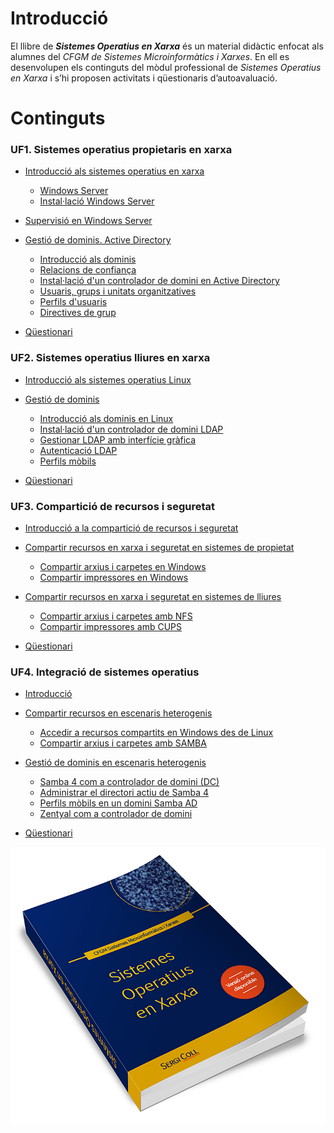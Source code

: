 # Introducció

El llibre de _**Sistemes Operatius en Xarxa**_ és un material didàctic enfocat als alumnes del _CFGM de Sistemes Microinformàtics i Xarxes_. En ell es desenvolupen els continguts del mòdul professional de _Sistemes Operatius en Xarxa_ i s’hi proposen activitats i qüestionaris d’autoavaluació.

<!---


Aquest llibre és un material viu que evoluciona dia a dia i pot trobar-se la última versió a  [https://www.gitbook.com/book/seicoll/sox](https://www.gitbook.com/book/seicoll/sox).

El llibre no hauria estat possible sense el meus alumnes que m’han anat comunicant, al llarg del curs, les errades que anaven trobant i els paràgrafs que no havien quedar redactats de forma clara. I així, el llibre ha anat millorant dia a dia.

I per suposat, també agrair a la meva dona i els meus fills que m’han recolzat i m’han permès obtenir el temps necessari per dedicar a aquest projecte.

-->

# Continguts

### UF1. Sistemes operatius propietaris en xarxa

* [Introducció als sistemes operatius en xarxa](UF1/uf1-introduccio.md)
  * [Windows Server](UF1/uf1-windowsserver.md)
  * [Instal·lació Windows Server](UF1/uf1-instalacio-windowsserver.md)
* [Supervisió en Windows Server](UF1/uf1-supervisio.md)
* [Gestió de dominis. Active Directory](UF1/gestio-de-dominis.-active-directory.md)

  * [Introducció als dominis](UF1/uf1-introduccio-dominis.md)
  * [Relacions de confiança](UF1/relacions-de-confianca.md)
  * [Instal·lació d'un controlador de domini en Active Directory](UF1/instalacio-AD.md)
  * [Usuaris, grups i unitats organitzatives](UF1/usuaris-grups-i-unitats-organitzatives.md)
  * [Perfils d'usuaris](UF1/perfils-usuari.md)
  * [Directives de grup](UF1/directives-de-grup.md)

* [Qüestionari](UF1/act/uf1-questionari.md)

### UF2. Sistemes operatius lliures en xarxa
* [Introducció als sistemes operatius Linux](UF2/uf2-introduccio.md)

* [Gestió de dominis](UF2/uf2-gestio-dominis.md)

  * [Introducció als dominis en Linux](UF2/uf2-dominis-linux.md)
  * [Instal·lació d'un controlador de domini LDAP](UF2/uf2-LDAP.md)
  * [Gestionar LDAP amb interfície gràfica](UF2/uf2-LDAP-gestio-grafica.md)
  * [Autenticació LDAP](UF2/uf2-auteticacio-ldap.md)
  * [Perfils mòbils](UF2/uf2-perfils-mobils.md)

* [Qüestionari](UF2/act/uf2-questionari.md)

### UF3. Compartició de recursos i seguretat

* [Introducció a la compartició de recursos i seguretat](UF3/uf3-introduccio.md)
* [Compartir recursos en xarxa i seguretat en sistemes de propietat](UF3/uf3-compartir-recursos-windows.md)
  * [Compartir arxius i carpetes en Windows](UF3/uf3-compartir-arxius-windows.md)
  * [Compartir impressores en Windows](UF3/uf3-compartir-impressores-windows.md)
* [Compartir recursos en xarxa i seguretat en sistemes de lliures](UF3/uf3-compartir-recursos-linux.md)

  * [Compartir arxius i carpetes amb NFS](UF3/uf3-compartir-arxius-linux-nfs.md)
  * [Compartir impressores amb CUPS](UF3/uf3-compartir-impressores-cups.md)

* [Qüestionari](UF3/act/uf3-questionari.md)

### UF4. Integració de sistemes operatius

* [Introducció](UF4/uf4-introduccio.md)
* [Compartir recursos en escenaris heterogenis](UF4/compartir.md)
  * [Accedir a recursos compartits en Windows des de Linux](UF4/uf4-compartir-de-windows-a-linux.md)
  * [Compartir arxius i carpetes amb SAMBA](UF3/uf3-compartir-arxius-samba.md)
* [Gestió de dominis en escenaris heterogenis](UF4/gestio-dominis.md)
  * [Samba 4 com a controlador de domini (DC)](UF4/controlador-domini-samba.md)
  * [Administrar el directori actiu de Samba 4](UF4/administrar-sambaAD.md)
  * [Perfils mòbils en un domini Samba AD](UF4/perfils-mobils-sambaAD.md)
  * [Zentyal com a controlador de domini](UF4/zentyal.md)

* [Qüestionari](UF4/act/uf4-questionari.md)

![](/assets/Llibre3D.jpg)

